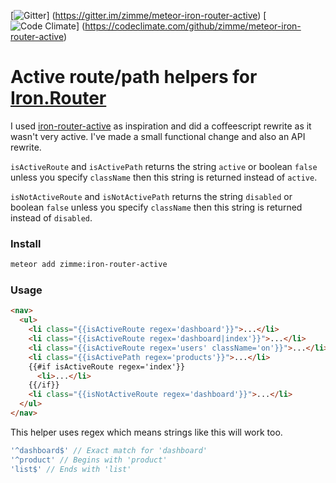 [![Gitter](https://img.shields.io/badge/gitter-join_chat-brightgreen.svg)]
(https://gitter.im/zimme/meteor-iron-router-active)
[![Code Climate](https://img.shields.io/codeclimate/github/zimme/meteor-iron-router-active.svg)]
(https://codeclimate.com/github/zimme/meteor-iron-router-active)

# Active route/path helpers for [Iron.Router](https://github.com/eventedmind/iron-router)

I used [iron-router-active](https://github.com/XpressiveCode/iron-router-active)
as inspiration and did a coffeescript rewrite as it wasn't very active.
I've made a small functional change and also an API rewrite.

`isActiveRoute` and `isActivePath` returns the string `active` or boolean
`false` unless you specify `className` then this string is returned instead of
`active`.

`isNotActiveRoute` and `isNotActivePath` returns the string `disabled` or
boolean `false` unless you specify `className` then this string is returned
instead of `disabled`.

### Install
```sh
meteor add zimme:iron-router-active
```

### Usage
```html
<nav>
  <ul>
    <li class="{{isActiveRoute regex='dashboard'}}">...</li>
    <li class="{{isActiveRoute regex='dashboard|index'}}">...</li>
    <li class="{{isActiveRoute regex='users' className='on'}}">...</li>
    <li class="{{isActivePath regex='products'}}">...</li>
    {{#if isActiveRoute regex='index'}}
      <li>...</li>
    {{/if}}
    <li class="{{isNotActiveRoute regex='dashboard'}}">...</li>
  </ul>
</nav>
```

This helper uses regex which means strings like this will work too.
```js
'^dashboard$' // Exact match for 'dashboard'
'^product' // Begins with 'product'
'list$' // Ends with 'list'
```
